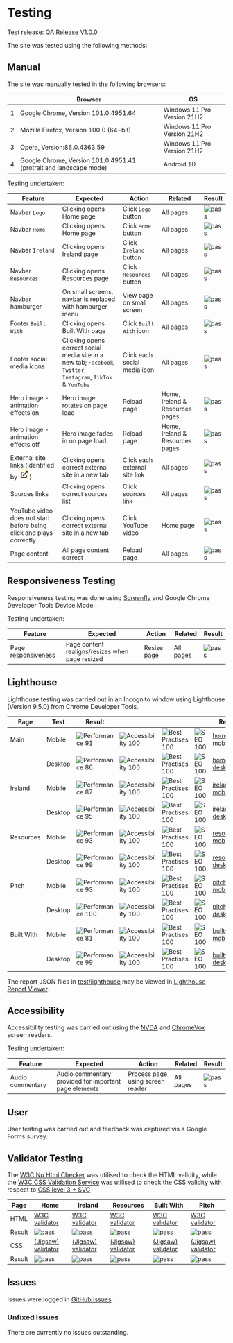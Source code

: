 # Testing 

Test release: [QA Release V1.0.0](https://github.com/ibuttimer/hockey-history/releases/tag/v1.0.0-qa)

The site was tested using the following methods:

## Manual 
The site was manually tested in the following browsers:

|   | Browser | OS | 
|---|---------|----|
| 1 | Google Chrome, Version 101.0.4951.64 | Windows 11 Pro Version 21H2 |
| 2 | Mozilla Firefox, Version 100.0 (64-bit) | Windows 11 Pro Version 21H2 |
| 3 | Opera, Version:86.0.4363.59 | Windows 11 Pro Version 21H2 |
| 4 | Google Chrome, Version 101.0.4951.41 (protrait and landscape mode)| Android 10 |

Testing undertaken:

| Feature | Expected | Action | Related | Result | 
|---------|----------|--------|---------|--------|
| Navbar `Logo` | Clicking opens Home page | Click `Logo` button | All pages | ![pass](https://badgen.net/badge/checks/Pass/green) |
| Navbar `Home` | Clicking opens Home page | Click `Home` button | All pages | ![pass](https://badgen.net/badge/checks/Pass/green) |
| Navbar `Ireland` | Clicking opens Ireland page | Click `Ireland` button | All pages | ![pass](https://badgen.net/badge/checks/Pass/green) |
| Navbar `Resources` | Clicking opens Resources page | Click `Resources` button | All pages | ![pass](https://badgen.net/badge/checks/Pass/green) |
| Navbar hamburger | On small screens, navbar is replaced with hamburger menu | View page on small screen | All pages | ![pass](https://badgen.net/badge/checks/Pass/green) |
| Footer `Built With` | Clicking opens Built With page | Click `Built With` icon | All pages | ![pass](https://badgen.net/badge/checks/Pass/green) |
| Footer social media icons | Clicking opens correct social media site in a new tab; `Facebook`, `Twitter`, `Instagram`, `TikTok` & `YouTube` | Click each social media icon | All pages | ![pass](https://badgen.net/badge/checks/Pass/green) |
| Hero image - animation effects on | Hero image rotates on page load | Reload page | Home, Ireland & Resources pages | ![pass](https://badgen.net/badge/checks/Pass/green) |
| Hero image - animation effects off | Hero image fades in   on page load | Reload page | Home, Ireland & Resources pages | ![pass](https://badgen.net/badge/checks/Pass/green) |
| External site links (identified by ![](../media/external_link.jpg)) | Clicking opens correct external site in a new tab | Click each external site link | All pages | ![pass](https://badgen.net/badge/checks/Pass/green) |
| Sources links | Clicking opens correct sources list | Click sources link | All pages | ![pass](https://badgen.net/badge/checks/Pass/green) |
| YouTube video does not start before being click and plays correctly | Clicking opens correct external site in a new tab | Click YouTube video  | Home page | ![pass](https://badgen.net/badge/checks/Pass/green) |
| Page content | All page content correct | Reload page | All pages | ![pass](https://badgen.net/badge/checks/Pass/green) |

## Responsiveness Testing

Responsiveness testing was done using [Screenfly](https://screenfly.org/#u=https%3A//ibuttimer.github.io/hockey-history/&w=1024&h=600&s=1) and Google Chrome Developer Tools Device Mode.

Testing undertaken:

| Feature | Expected | Action | Related | Result | 
|---------|----------|--------|---------|--------|
| Page responsiveness | Page content realigns/resizes when page resized  | Resize page | All pages | ![pass](https://badgen.net/badge/checks/Pass/green) |

## Lighthouse

Lighthouse testing was carried out in an Incognito window using Lighthouse (Version 9.5.0) from Chrome Developer Tools.


| Page | Test | Result |  |  |  | Report |
|-|-|-|-|-|-|-|
| Main | Mobile | ![Performance 91](https://img.shields.io/badge/Performance-91-brightgreen) | ![Accessibility 100](https://img.shields.io/badge/Accessibility-100-brightgreen) | ![Best Practises 100](https://img.shields.io/badge/Best%20Practises-100-brightgreen) |![SEO 100](https://img.shields.io/badge/SEO-100-brightgreen) |[home-mobile](https://ibuttimer.github.io/hockey-history/test/lighthouse/home-mobile.html) |
|     | Desktop | ![Performance 86](https://img.shields.io/badge/Performance-86-orange) | ![Accessibility 100](https://img.shields.io/badge/Accessibility-100-brightgreen) | ![Best Practises 100](https://img.shields.io/badge/Best%20Practises-100-brightgreen) |![SEO 100](https://img.shields.io/badge/SEO-100-brightgreen) |[home-desktop](https://ibuttimer.github.io/hockey-history/test/lighthouse/home-desktop.html) |
| Ireland | Mobile | ![Performance 87](https://img.shields.io/badge/Performance-87-orange) | ![Accessibility 100](https://img.shields.io/badge/Accessibility-100-brightgreen) | ![Best Practises 100](https://img.shields.io/badge/Best%20Practises-100-brightgreen) |![SEO 100](https://img.shields.io/badge/SEO-100-brightgreen) |[ireland-mobile](https://ibuttimer.github.io/hockey-history/test/lighthouse/ireland-mobile.html) |
|     | Desktop | ![Performance 95](https://img.shields.io/badge/Performance-95-brightgreen) | ![Accessibility 100](https://img.shields.io/badge/Accessibility-100-brightgreen) | ![Best Practises 100](https://img.shields.io/badge/Best%20Practises-100-brightgreen) |![SEO 100](https://img.shields.io/badge/SEO-100-brightgreen) |[ireland-desktop](https://ibuttimer.github.io/hockey-history/test/lighthouse/ireland-desktop.html) |
| Resources | Mobile | ![Performance 93](https://img.shields.io/badge/Performance-93-brightgreen) | ![Accessibility 100](https://img.shields.io/badge/Accessibility-100-brightgreen) | ![Best Practises 100](https://img.shields.io/badge/Best%20Practises-100-brightgreen) |![SEO 100](https://img.shields.io/badge/SEO-100-brightgreen) |[resources-mobile](https://ibuttimer.github.io/hockey-history/test/lighthouse/resources-mobile.html) |
|     | Desktop | ![Performance 99](https://img.shields.io/badge/Performance-99-brightgreen) | ![Accessibility 100](https://img.shields.io/badge/Accessibility-100-brightgreen) | ![Best Practises 100](https://img.shields.io/badge/Best%20Practises-100-brightgreen) |![SEO 100](https://img.shields.io/badge/SEO-100-brightgreen) |[resources-desktop](https://ibuttimer.github.io/hockey-history/test/lighthouse/resources-desktop.html) |
| Pitch | Mobile | ![Performance 93](https://img.shields.io/badge/Performance-93-brightgreen) | ![Accessibility 100](https://img.shields.io/badge/Accessibility-100-brightgreen) | ![Best Practises 100](https://img.shields.io/badge/Best%20Practises-100-brightgreen) |![SEO 100](https://img.shields.io/badge/SEO-100-brightgreen) |[pitch-mobile](https://ibuttimer.github.io/hockey-history/test/lighthouse/pitch-mobile.html) |
|     | Desktop | ![Performance 100](https://img.shields.io/badge/Performance-100-brightgreen) | ![Accessibility 100](https://img.shields.io/badge/Accessibility-100-brightgreen) | ![Best Practises 100](https://img.shields.io/badge/Best%20Practises-100-brightgreen) |![SEO 100](https://img.shields.io/badge/SEO-100-brightgreen) |[pitch-desktop](https://ibuttimer.github.io/hockey-history/test/lighthouse/pitch-desktop.html) |
| Built With | Mobile | ![Performance 81](https://img.shields.io/badge/Performance-81-orange) | ![Accessibility 100](https://img.shields.io/badge/Accessibility-100-brightgreen) | ![Best Practises 100](https://img.shields.io/badge/Best%20Practises-100-brightgreen) |![SEO 100](https://img.shields.io/badge/SEO-100-brightgreen) |[builtwith-mobile](https://ibuttimer.github.io/hockey-history/test/lighthouse/builtwith-mobile.html) |
|     | Desktop | ![Performance 99](https://img.shields.io/badge/Performance-99-brightgreen) | ![Accessibility 100](https://img.shields.io/badge/Accessibility-100-brightgreen) | ![Best Practises 100](https://img.shields.io/badge/Best%20Practises-100-brightgreen) |![SEO 100](https://img.shields.io/badge/SEO-100-brightgreen) |[builtwith-desktop](https://ibuttimer.github.io/hockey-history/test/lighthouse/builtwith-desktop.html) |

The report JSON files in [test/lighthouse](https://github.com/ibuttimer/hockey-history/tree/main/test/lighthouse) may be viewed in [Lighthouse Report Viewer](https://googlechrome.github.io/lighthouse/viewer/).

## Accessibility
Accessibility testing was carried out using the [NVDA](https://www.nvaccess.org/) and [ChromeVox](https://chrome.google.com/webstore/detail/screen-reader/kgejglhpjiefppelpmljglcjbhoiplfn?hl=en) screen readers.

Testing undertaken:

| Feature | Expected | Action | Related | Result | 
|---------|----------|--------|---------|--------|
| Audio commentary | Audio commentary provided for important page elements | Process page using screen reader | All pages | ![pass](https://badgen.net/badge/checks/Pass/green) |


## User
User testing was carried out and feedback was captured vis a Google Forms survey.


## Validator Testing 

The [W3C Nu Html Checker](https://validator.w3.org/nu/) was utilised to check the HTML validity, while the [W3C CSS Validation Service](https://jigsaw.w3.org/css-validator/) was utilised to check the CSS validity with respect to [CSS level 3 + SVG](https://www.w3.org/Style/CSS/current-work.html.)

| Page | Home | Ireland | Resources | Built With | Pitch |
|------|------|---------|-----------|------------|-------|
| HTML | [W3C validator](https://validator.w3.org/nu/?showsource=yes&doc=https%3A%2F%2Fibuttimer.github.io%2Fhockey-history%2Findex.html) | [W3C validator](https://validator.w3.org/nu/?showsource=yes&doc=https%3A%2F%2Fibuttimer.github.io%2Fhockey-history%2Fireland.html) | [W3C validator](https://validator.w3.org/nu/?showsource=yes&doc=https%3A%2F%2Fibuttimer.github.io%2Fhockey-history%2Fresources.html) | [W3C validator](https://validator.w3.org/nu/?showsource=yes&doc=https%3A%2F%2Fibuttimer.github.io%2Fhockey-history%2Fbuiltwith.html) | [W3C validator](https://validator.w3.org/nu/?showsource=yes&doc=https%3A%2F%2Fibuttimer.github.io%2Fhockey-history%2Fpitch.html) |
| Result | ![pass](https://badgen.net/badge/checks/Pass/green) | ![pass](https://badgen.net/badge/checks/Pass/green) | ![pass](https://badgen.net/badge/checks/Pass/green) | ![pass](https://badgen.net/badge/checks/Pass/green) | ![pass](https://badgen.net/badge/checks/Pass/green) |
| CSS | [(Jigsaw) validator](https://jigsaw.w3.org/css-validator/validator?uri=https%3A%2F%2Fibuttimer.github.io%2Fhockey-history%2Findex.html&profile=css3svg&usermedium=all&warning=1&vextwarning=&lang=en) | [(Jigsaw) validator](https://jigsaw.w3.org/css-validator/validator?uri=https%3A%2F%2Fibuttimer.github.io%2Fhockey-history%2Fireland.html&profile=css3svg&usermedium=all&warning=1&vextwarning=&lang=en) | [(Jigsaw) validator](https://jigsaw.w3.org/css-validator/validator?uri=https%3A%2F%2Fibuttimer.github.io%2Fhockey-history%2Fresources.html&profile=css3svg&usermedium=all&warning=1&vextwarning=&lang=en) | [(Jigsaw) validator](https://jigsaw.w3.org/css-validator/validator?uri=https%3A%2F%2Fibuttimer.github.io%2Fhockey-history%2Fbuiltwith.html&profile=css3svg&usermedium=all&warning=1&vextwarning=&lang=en) | [(Jigsaw) validator](https://jigsaw.w3.org/css-validator/validator?uri=https%3A%2F%2Fibuttimer.github.io%2Fhockey-history%2Fpitch.html&profile=css3svg&usermedium=all&warning=1&vextwarning=&lang=en) |
| Result | ![pass](https://badgen.net/badge/checks/Pass/green) | ![pass](https://badgen.net/badge/checks/Pass/green) | ![pass](https://badgen.net/badge/checks/Pass/green) | ![pass](https://badgen.net/badge/checks/Pass/green) | ![pass](https://badgen.net/badge/checks/Pass/green) |


## Issues

Issues were logged in [GitHub Issues](https://github.com/ibuttimer/hockey-history/issues).

### Unfixed Issues

There are currently no issues outstanding. 


